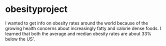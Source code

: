 # obesityproject
I wanted to get info on obesity rates around the world because of the growing health concerns about increasingly fatty and calorie dense foods.
I learned that both the average and median obesity rates are about 33% below the US'.
